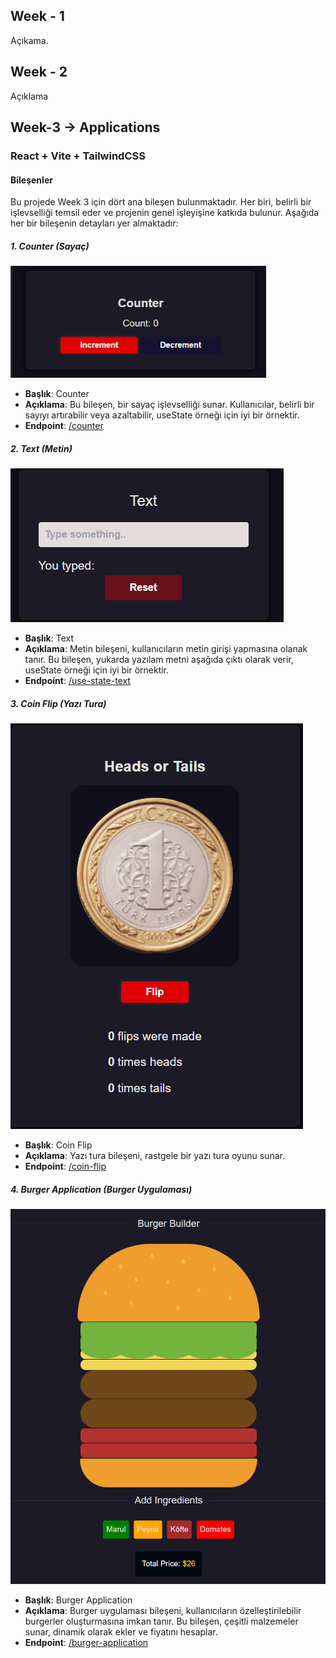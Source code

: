 ## Week - 1
Açıkama.

## Week - 2
Açıklama


## Week-3 -> Applications 
### React + Vite + TailwindCSS

#### Bileşenler

Bu projede Week 3 için dört ana bileşen bulunmaktadır. Her biri, belirli bir işlevselliği temsil eder ve projenin genel işleyişine katkıda bulunur. Aşağıda her bir bileşenin detayları yer almaktadır:

##### 1. Counter (Sayaç)

![Counter](week-3/applications/component-img/counter.png)

- **Başlık**: Counter
- **Açıklama**: Bu bileşen, bir sayaç işlevselliği sunar. Kullanıcılar, belirli bir sayıyı artırabilir veya azaltabilir, useState örneği için iyi bir örnektir.
- **Endpoint**: [/counter](/counter)

##### 2. Text (Metin)

![Text Component](week-3/applications/component-img/use-state-text-component.png)

- **Başlık**: Text
- **Açıklama**: Metin bileşeni, kullanıcıların metin girişi yapmasına olanak tanır. Bu bileşen, yukarda yazılam metni aşağıda çıktı olarak verir, useState örneği için iyi bir örnektir.
- **Endpoint**: [/use-state-text](/use-state-text)

##### 3. Coin Flip (Yazı Tura)

![Coin Flip](week-3/applications/component-img/coin-flip.png)

- **Başlık**: Coin Flip
- **Açıklama**: Yazı tura bileşeni, rastgele bir yazı tura oyunu sunar.
- **Endpoint**: [/coin-flip](/coin-flip)

##### 4. Burger Application (Burger Uygulaması)

![Burger Application](week-3/applications/component-img/burger.png)  

- **Başlık**: Burger Application
- **Açıklama**: Burger uygulaması bileşeni, kullanıcıların özelleştirilebilir burgerler oluşturmasına imkan tanır. Bu bileşen, çeşitli malzemeler sunar, dinamik olarak ekler ve fiyatını hesaplar.
- **Endpoint**: [/burger-application](/burger-application)
